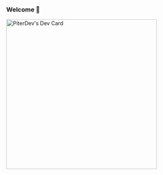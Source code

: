 ### Welcome 👋

<a href="https://app.daily.dev/PiterDev"><img src="https://api.daily.dev/devcards/08c53ac1806041738a48f887681f2f77.png?r=q3l" width="400" alt="PiterDev's Dev Card"/></a>

<!--
**PiterWeb/PiterWeb** is a ✨ _special_ ✨ repository because its `README.md` (this file) appears on your GitHub profile.

Here are some ideas to get you started:

- 🔭 I’m currently working on ...
- 🌱 I’m currently learning ...
- 👯 I’m looking to collaborate on ...
- 🤔 I’m looking for help with ...
- 💬 Ask me about ...
- 📫 How to reach me: ...
- 😄 Pronouns: ...
- ⚡ Fun fact: ...
-->
